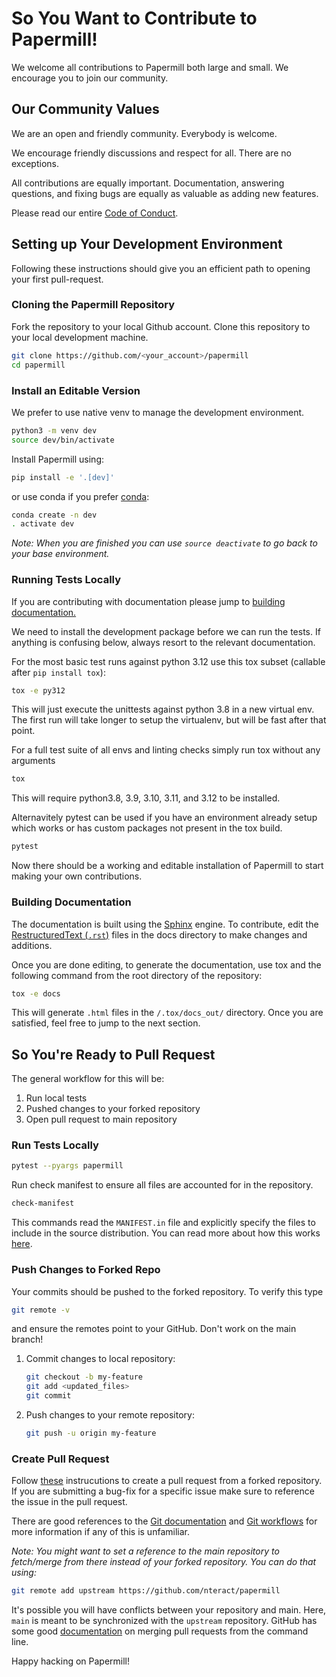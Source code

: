# So You Want to Contribute to Papermill!

We welcome all contributions to Papermill both large and small. We encourage you to join our community.

## Our Community Values

We are an open and friendly community. Everybody is welcome.

We encourage friendly discussions and respect for all. There are no exceptions.

All contributions are equally important. Documentation, answering questions, and fixing bugs are equally as valuable as adding new features.

Please read our entire [Code of Conduct](https://github.com/nteract/nteract/blob/main/CODE_OF_CONDUCT.md).

## Setting up Your Development Environment

Following these instructions should give you an efficient path to opening your first pull-request.

### Cloning the Papermill Repository

Fork the repository to your local Github account. Clone this repository to your local development machine.

```bash
git clone https://github.com/<your_account>/papermill
cd papermill
```

### Install an Editable Version

We prefer to use native venv to manage the development environment.

```bash
python3 -m venv dev
source dev/bin/activate
```

Install Papermill using:

```bash
pip install -e '.[dev]'
```

or use conda if you prefer [conda](https://conda.io/docs/user-guide/tasks/manage-environments.html):

```bash
conda create -n dev
. activate dev
```

_Note: When you are finished you can use `source deactivate` to go back to your base environment._

### Running Tests Locally

If you are contributing with documentation please jump to [building documentation.](#Building-Documentation)

We need to install the development package before we can run the tests. If anything is confusing below, always resort to the relevant documentation.

For the most basic test runs against python 3.12 use this tox subset (callable after `pip install tox`):

```bash
tox -e py312
```

This will just execute the unittests against python 3.8 in a new virtual env. The first run will take longer to setup the virtualenv, but will be fast after that point.

For a full test suite of all envs and linting checks simply run tox without any arguments

```bash
tox
```

This will require python3.8, 3.9, 3.10, 3.11, and 3.12 to be installed.

Alternavitely pytest can be used if you have an environment already setup which works or has custom packages not present in the tox build.

```bash
pytest
```

Now there should be a working and editable installation of Papermill to start making your own contributions.

### Building Documentation

The documentation is built using the [Sphinx](http://www.sphinx-doc.org/en/master/) engine. To contribute, edit the [RestructuredText (`.rst`)](https://en.wikipedia.org/wiki/ReStructuredText) files in the docs directory to make changes and additions.

Once you are done editing, to generate the documentation, use tox and the following command from the root directory of the repository:

```bash
tox -e docs
```

This will generate `.html` files in the `/.tox/docs_out/` directory. Once you are satisfied, feel free to jump to the next section.

## So You're Ready to Pull Request

The general workflow for this will be:

1. Run local tests
1. Pushed changes to your forked repository
1. Open pull request to main repository

### Run Tests Locally

```bash
pytest --pyargs papermill
```

Run check manifest to ensure all files are accounted for in the repository.

```bash
check-manifest
```

This commands read the `MANIFEST.in` file and explicitly specify the files to include in the source distribution. You can read more about how this works [here](https://docs.python.org/3/distutils/sourcedist.html).

### Push Changes to Forked Repo

Your commits should be pushed to the forked repository. To verify this type

```bash
git remote -v
```

and ensure the remotes point to your GitHub. Don't work on the main branch!

1. Commit changes to local repository:

   ```bash
   git checkout -b my-feature
   git add <updated_files>
   git commit
   ```

1. Push changes to your remote repository:

   ```bash
   git push -u origin my-feature
   ```

### Create Pull Request

Follow [these](https://help.github.com/articles/creating-a-pull-request-from-a-fork/) instrucutions to create a pull request from a forked repository. If you are submitting a bug-fix for a specific issue make sure to reference the issue in the pull request.

There are good references to the [Git documentation](https://git-scm.com/doc) and [Git workflows](https://docs.scipy.org/doc/numpy/dev/gitwash/development_workflow.html) for more information if any of this is unfamiliar.

_Note: You might want to set a reference to the main repository to fetch/merge from there instead of your forked repository. You can do that using:_

```bash
git remote add upstream https://github.com/nteract/papermill
```

It's possible you will have conflicts between your repository and main. Here, `main` is meant to be synchronized with the `upstream` repository.  GitHub has some good [documentation](https://help.github.com/articles/resolving-a-merge-conflict-using-the-command-line/) on merging pull requests from the command line.

Happy hacking on Papermill!
